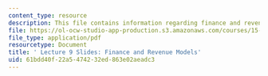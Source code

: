 ```yaml
---
content_type: resource
description: This file contains information regarding finance and revenue models.
file: https://ol-ocw-studio-app-production.s3.amazonaws.com/courses/15-s07-globalhealth-lab-spring-2013/61bdd40f22a5474232ed863e02aeadc3_MIT15_S07S13_lec9.pdf
file_type: application/pdf
resourcetype: Document
title: ' Lecture 9 Slides: Finance and Revenue Models'
uid: 61bdd40f-22a5-4742-32ed-863e02aeadc3
---
```

